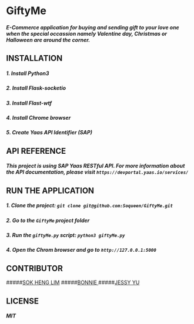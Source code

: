 # GiftyMe
##### E-Commerce application for buying and sending gift to your love one when the special occassion namely Valentine day, Christmas or Halloween are around the corner.

## INSTALLATION
##### 1. Install Python3 
##### 2. Install Flask-socketio
##### 3. Install Flast-wtf
##### 4. Install Chrome browser 
##### 5. Create Yaas API Identifier (SAP)

## API REFERENCE
##### This project is using SAP Yaas RESTful API. For more information about the API documentation, please visit `https://devportal.yaas.io/services/` 

## RUN THE APPLICATION
##### 1. Clone the project: `git clone git@github.com:Soqueen/GiftyMe.git`
##### 2. Go to the `GiftyMe` project folder
##### 3. Run the  `giftyMe.py` script: `python3 giftyMe.py`
##### 4. Open the Chrom browser and go to `http://127.0.0.1:5000` 

## CONTRIBUTOR
#####[SOK HENG LIM](https://github.com/Soqueen)
#####[BONNIE ](https://github.com/Bonnie970)
#####[JESSY YU](https://github.com/jess305272)

## LICENSE
##### MIT

